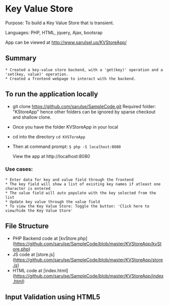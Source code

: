 # Key Value Store
Purpose: To build a Key Value Store that is transient.

Languages: PHP, HTML, jquery, Ajax, bootsrap

App can be viewed at http://www.sarulsel.us/KVStoreApp/



## Summary
    * Created a key-value store backend, with a 'get(key)' operation and a 'set(key, value)' operation.
    * Created a frontend webpage to interact with the backend.
    

## To run the application locally
*   git clone https://github.com/sarulse/SampleCode.git
    Required folder: "KStoreApp" hence other folders can be ignored by sparse checkout and shallow clone.
*   Once you have the folder KVStoreApp in your local
*   cd into the directory
    `cd KVSToreApp`
*   Then at command prompt: `$ php -S localhost:8080`

    View the app at http://localhost:8080 

    
### Use cases:
    * Enter data for key and value field through the frontend
    * The key field will show a list of existing key names if atleast one character is entered
    * The value field will auto populate with the key selected from the list
    * Update key value through the value field
    * To view the Key Value Store: Toggle the button: 'Click here to view/hide the Key Value Store'
    

## File Structure

* PHP Backend code at [kvStore.php] (https://github.com/sarulse/SampleCode/blob/master/KVStoreApp/kvStore.php)
* JS code at [store.js] (https://github.com/sarulse/SampleCode/blob/master/KVStoreApp/store.js)
* HTML code at [index.html] (https://github.com/sarulse/SampleCode/blob/master/KVStoreApp/index.html)


## Input Validation using HTML5



